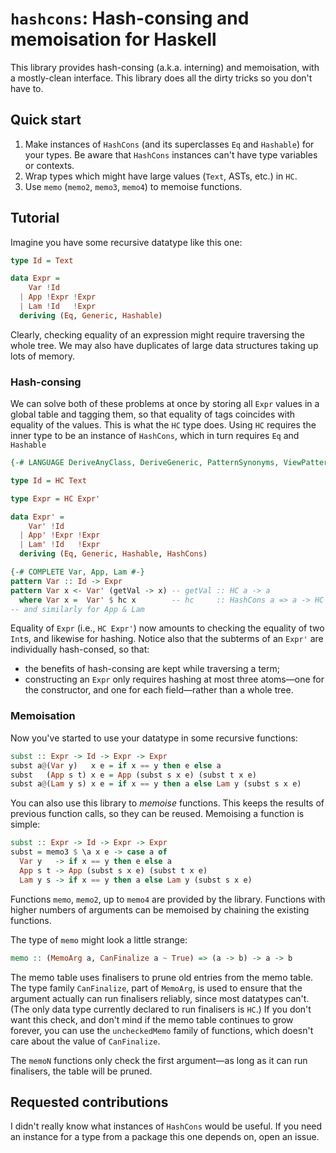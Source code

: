 # `hashcons`: Hash-consing and memoisation for Haskell

This library provides hash-consing (a.k.a. interning) and memoisation, with a
mostly-clean interface. This library does all the dirty tricks so you don't have
to.


## Quick start

1. Make instances of `HashCons` (and its superclasses `Eq` and `Hashable`) for
   your types. Be aware that `HashCons` instances can't have type variables or
   contexts.
2. Wrap types which might have large values (`Text`, ASTs, etc.) in `HC`.
3. Use `memo` (`memo2`, `memo3`, `memo4`) to memoise functions.


## Tutorial

Imagine you have some recursive datatype like this one:

```haskell
type Id = Text

data Expr =
    Var !Id
  | App !Expr !Expr
  | Lam !Id   !Expr
  deriving (Eq, Generic, Hashable)
```

Clearly, checking equality of an expression might require traversing the whole
tree. We may also have duplicates of large data structures taking up lots of
memory.

### Hash-consing

We can solve both of these problems at once by storing all `Expr` values in a
global table and tagging them, so that equality of tags coincides with equality
of the values. This is what the `HC` type does. Using `HC` requires the inner
type to be an instance of `HashCons`, which in turn requires `Eq` and `Hashable`

```haskell
{-# LANGUAGE DeriveAnyClass, DeriveGeneric, PatternSynonyms, ViewPatterns #-}

type Id = HC Text

type Expr = HC Expr'

data Expr' =
    Var' !Id
  | App' !Expr !Expr
  | Lam' !Id   !Expr
  deriving (Eq, Generic, Hashable, HashCons)

{-# COMPLETE Var, App, Lam #-}
pattern Var :: Id -> Expr
pattern Var x <- Var' (getVal -> x) -- getVal :: HC a -> a
  where Var x =  Var' $ hc x        -- hc     :: HashCons a => a -> HC a
-- and similarly for App & Lam
```

Equality of `Expr` (i.e., `HC Expr'`) now amounts to checking the equality of
two `Int`s, and likewise for hashing. Notice also that the subterms of an
`Expr'` are individually hash-consed, so that:

- the benefits of hash-consing are kept while traversing a term;
- constructing an `Expr` only requires hashing at most three atoms—one for the
  constructor, and one for each field—rather than a whole tree.

### Memoisation

Now you've started to use your datatype in some recursive functions:

```haskell
subst :: Expr -> Id -> Expr -> Expr
subst a@(Var y)   x e = if x == y then e else a
subst   (App s t) x e = App (subst s x e) (subst t x e)
subst a@(Lam y s) x e = if x == y then a else Lam y (subst s x e)
```

You can also use this library to _memoise_ functions. This keeps the results of
previous function calls, so they can be reused. Memoising a function is simple:

```haskell
subst :: Expr -> Id -> Expr -> Expr
subst = memo3 $ \a x e -> case a of
  Var y   -> if x == y then e else a
  App s t -> App (subst s x e) (subst t x e)
  Lam y s -> if x == y then a else Lam y (subst s x e)
```

Functions `memo`, `memo2`, up to `memo4` are provided by the library. Functions
with higher numbers of arguments can be memoised by chaining the existing
functions.

The type of `memo` might look a little strange:

```haskell
memo :: (MemoArg a, CanFinalize a ~ True) => (a -> b) -> a -> b
```

The memo table uses finalisers to prune old entries from the memo table. The
type family `CanFinalize`, part of `MemoArg`, is used to ensure that the
argument actually can run finalisers reliably, since most datatypes can't. (The
only data type currently declared to run finalisers is `HC`.) If you don't want
this check, and don't mind if the memo table continues to grow forever, you can
use the `uncheckedMemo` family of functions, which doesn't care about the value
of `CanFinalize`.

The `memoN` functions only check the first argument—as long as it can run
finalisers, the table will be pruned.


## Requested contributions

I didn't really know what instances of `HashCons` would be useful. If you need
an instance for a type from a package this one depends on, open an issue.
